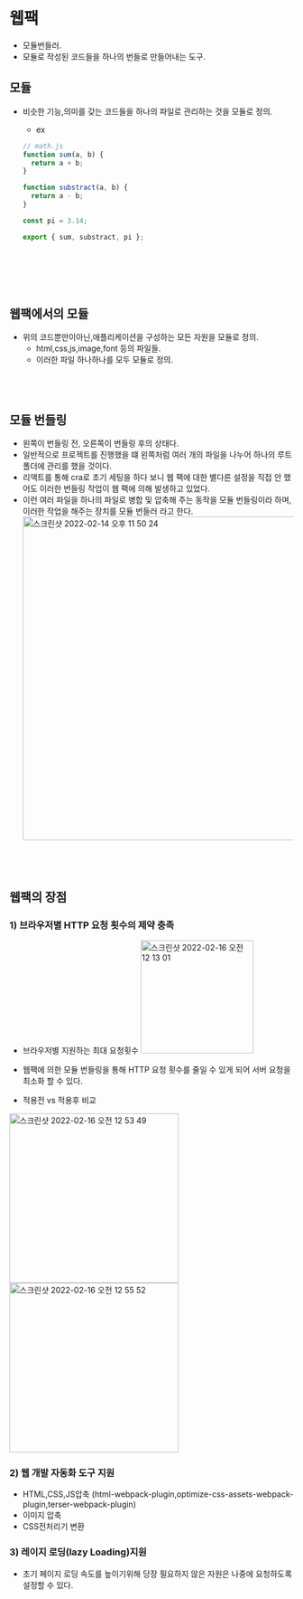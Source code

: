 # 웹팩

- 모듈번들러.
- 모듈로 작성된 코드들을 하나의 번들로 만들어내는 도구.

## 모듈

- 비슷한 기능,의미를 갖는 코드들을 하나의 파일로 관리하는 것을 모듈로 정의.

  - ex

  ```js
  // math.js
  function sum(a, b) {
    return a + b;
  }

  function substract(a, b) {
    return a - b;
  }

  const pi = 3.14;

  export { sum, substract, pi };
  ```

  <br></br>
  <br></br>

## 웹팩에서의 모듈

- 위의 코드뿐만이아닌,애플리케이션을 구성하는 모든 자원을 모듈로 정의.
  - html,css,js,image,font 등의 파일들.
  - 이러한 파일 하나하나를 모두 모듈로 정의.
    <br></br>
    <br></br>

## 모듈 번들링

- 왼쪽이 번들링 전, 오른쪽이 번들링 후의 상태다.
- 일반적으로 프로젝트를 진행했을 떄 왼쪽처럼 여러 개의 파일을 나누어 하나의 루트 폴더에 관리를 했을 것이다.
- 리액트를 통해 cra로 초기 세팅을 하다 보니 웹 팩에 대한 별다른 설정을 직접 안 했어도 이러한 번들링 작업이 웹 팩에 의해 발생하고 있었다.
- 이런 여러 파일을 하나의 파일로 병합 및 압축해 주는 동작을 모듈 번들링이라 하며, 이러한 작업을 해주는 장치를 모듈 번들러 라고 한다.
  <img width="573" alt="스크린샷 2022-02-14 오후 11 50 24" src="https://user-images.githubusercontent.com/58588011/153887435-6d5c7e29-2ee3-436e-905a-cf1ea3874b92.png">
  <br></br>
  <br></br>

## 웹팩의 장점

### 1) 브라우저별 HTTP 요청 횟수의 제약 충족

- 브라우저별 지원하는 최대 요청횟수
  <img width="200" alt="스크린샷 2022-02-16 오전 12 13 01" src="https://user-images.githubusercontent.com/58588011/154090823-3c264a36-b1f3-4f21-95d6-ab139bcb997a.png">

- 웹팩에 의한 모듈 번들링을 통해 HTTP 요청 횟수를 줄일 수 있게 되어 서버 요청을 최소화 할 수 있다.

- 적용전 vs 적용후 비교
<p align='start'>
<img width="300" alt="스크린샷 2022-02-16 오전 12 53 49" src="https://user-images.githubusercontent.com/58588011/154099580-865a46a4-35cc-4a03-9bae-c3f05b3e20d8.png">
<img width="300" alt="스크린샷 2022-02-16 오전 12 55 52" src="https://user-images.githubusercontent.com/58588011/154099556-ed8503bc-0091-4c03-8ea6-cffa0eafe9c0.png">
</p>

### 2) 웹 개발 자동화 도구 지원

- HTML,CSS,JS압축 (html-webpack-plugin,optimize-css-assets-webpack-plugin,terser-webpack-plugin)
- 이미지 압축
- CSS전처리기 변환

### 3) 레이지 로딩(lazy Loading)지원

- 초기 페이지 로딩 속도를 높이기위해 당장 필요하지 않은 자원은 나중에 요청하도록 설정할 수 있다.
